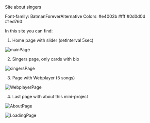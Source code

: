 Site about singers

Font-family: BatmanForeverAlternative
Colors: #e4002b #fff #0d0d0d #1ed760


In this site you can find:
1. Home page with slider (setInterval 5sec) 



![mainPage](https://user-images.githubusercontent.com/106537238/184533118-7cdaac0e-54f2-46cb-8425-078813268c43.PNG)



2. Singers page, only cards with bio



![singersPage](https://user-images.githubusercontent.com/106537238/184533124-8af83385-b1ac-41fc-a8be-eaedd67f0270.PNG)


3. Page with Webplayer (5 songs)




![WebplayerPage](https://user-images.githubusercontent.com/106537238/184533125-67386b29-3177-4329-89d7-aea4f348efaf.PNG)



4. Last page with about this mini-project



![AboutPage](https://user-images.githubusercontent.com/106537238/184533126-c4ec76f6-cfa4-4d42-875c-fa2867ae8de4.PNG)



![LoadingPage](https://user-images.githubusercontent.com/106537238/184533127-f997e6fd-4ac4-4d7a-918a-710d4d146d1a.PNG)


